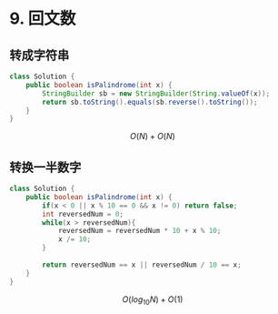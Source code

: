 # 9. 回文数

## 转成字符串

```java
class Solution {
    public boolean isPalindrome(int x) {
        StringBuilder sb = new StringBuilder(String.valueOf(x));
        return sb.toString().equals(sb.reverse().toString());
    }
}
```

$$
O(N)+O(N)
$$

## 转换一半数字

```java
class Solution {
    public boolean isPalindrome(int x) {
        if(x < 0 || x % 10 == 0 && x != 0) return false;
        int reversedNum = 0;
        while(x > reversedNum){
            reversedNum = reversedNum * 10 + x % 10;
            x /= 10;
        }
        
        return reversedNum == x || reversedNum / 10 == x;
    }
}
```

$$
O(log_{10}N)+O(1)
$$

